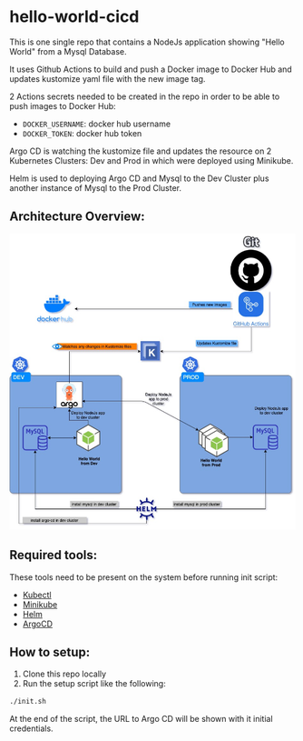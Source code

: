 # hello-world-cicd

This is one single repo that contains a NodeJs application showing "Hello World" from a Mysql Database.

It uses Github Actions to build and push a Docker image to Docker Hub and updates kustomize yaml file with the new image tag.

2 Actions secrets needed to be created in the repo in order to be able to push images to Docker Hub:

- `DOCKER_USERNAME`: docker hub username
- `DOCKER_TOKEN`: docker hub token

Argo CD is watching the kustomize file and updates the resource on 2 Kubernetes Clusters: Dev and Prod in which were deployed using Minikube.

Helm is used to deploying Argo CD and Mysql to the Dev Cluster plus another instance of Mysql to the Prod Cluster.


## Architecture Overview:

![Architecture Overview](img/hello-world-cicd.jpg)

## Required tools:
These tools need to be present on the system before running init script:

- [Kubectl](https://kubernetes.io/docs/tasks/tools/install-kubectl/)
- [Minikube](https://kubernetes.io/docs/tasks/tools/install-minikube/)
- [Helm](https://helm.sh/docs/intro/install/)
- [ArgoCD](https://argoproj.github.io/argo-cd/cli_installation/)

## How to setup:

1. Clone this repo locally
2. Run the setup script like the following:

```sh
./init.sh
```

At the end of the script, the URL to Argo CD will be shown with it initial credentials.

